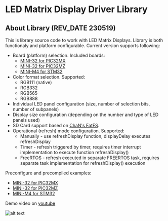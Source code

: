 # LED Matrix Display Driver Library

## About Library (REV_DATE 230519)

This is library source code to work with LED Matrix Displays. Library is both functionaly and platform configurable. Current version supports following:

- Board (platform) selection. Included boards:
   - [MINI-32 for PIC32MX](https://www.mikroe.com/mini-pic32mx) 
   - [MINI-32 for PIC32MZ](https://www.mikroe.com/mini-32-for-pic32mz)
   - [MINI-M4 for STM32](https://www.mikroe.com/mini-stm32f4)
- Color format selection. Supported:   
   - RGB111 (native)
   - RGB332
   - RGB565
   - RGB888
- Individual LED panel configuration (size, number of selection bits, number of subpanels)
- Display size configuration (depending on the number and type of LED panels used)
- SD Card support based on [ChaN's FatFS](http://elm-chan.org/fsw/ff/00index_e.html). 
- Operational (refresh) mode configuration. Supported:
   - Manually - use refreshDisplay function, displayDelay executes refreshDisplay
   - Timer - refresh triggered by timer, requires timer interrupt implementation to execute function refreshDisplay() 
   - FreeRTOS - refresh executed in separate FREERTOS task, requires separate task implementation for refreshDisplay() execution

Preconfigure and precompiled examples:
   - [MINI-32 for PIC32MX](https://) 
   - [MINI-32 for PIC32MZ](https://)
   - [MINI-M4 for STM32](https://)

Demo video on [youtube](https://)

![alt text](https://github.com/OptoLAB/LED-Matrix-Display-Driver/blob/master/block%20diagram.jpg)
